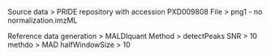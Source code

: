 Source data > PRIDE repository with accession PXD009808
File > png1 - no normalization.imzML

Reference data generation > MALDIquant
Method > detectPeaks
SNR > 10
methdo > MAD
halfWindowSize > 10
